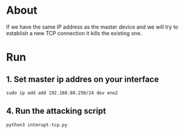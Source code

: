 # About
If we have the same IP address as the master device and we will try to establish a new TCP connection it kills the existing one.

# Run  
## 1. Set master ip addres on your interface
`sudo ip add add 192.168.88.250/24 dev eno2` 
## 4. Run the attacking script
`python3 interupt-tcp.py`


